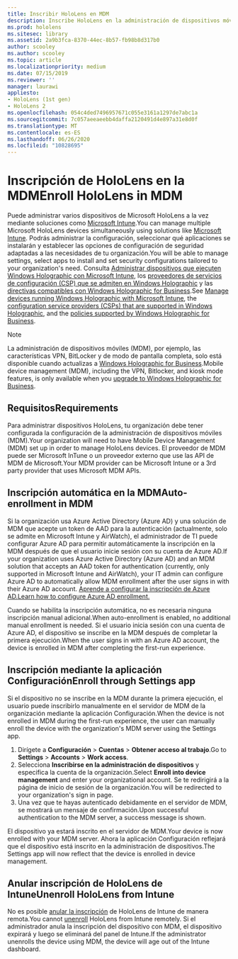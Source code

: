 ```yaml
---
title: Inscribir HoloLens en MDM
description: Inscribe HoloLens en la administración de dispositivos móviles (MDM) para facilitar la administración de varios dispositivos.
ms.prod: hololens
ms.sitesec: library
ms.assetid: 2a9b3fca-8370-44ec-8b57-fb98b8d317b0
author: scooley
ms.author: scooley
ms.topic: article
ms.localizationpriority: medium
ms.date: 07/15/2019
ms.reviewer: ''
manager: laurawi
appliesto:
- HoloLens (1st gen)
- HoloLens 2
ms.openlocfilehash: 054c4ded7496957671c055e3161a1297de7abc1a
ms.sourcegitcommit: 7c057aeeaeebb4daffa2120491d4e897a31e8d0f
ms.translationtype: MT
ms.contentlocale: es-ES
ms.lasthandoff: 06/26/2020
ms.locfileid: "10828695"
---
```

# <span data-ttu-id="8c4c9-103">Inscripción de HoloLens en la MDM</span><span class="sxs-lookup"><span data-stu-id="8c4c9-103">Enroll HoloLens in MDM</span></span>

<span data-ttu-id="8c4c9-104">Puede administrar varios dispositivos de Microsoft HoloLens a la vez mediante soluciones como [Microsoft Intune](https://docs.microsoft.com/intune/windows-holographic-for-business).</span><span class="sxs-lookup"><span data-stu-id="8c4c9-104">You can manage multiple Microsoft HoloLens devices simultaneously using solutions like [Microsoft Intune](https://docs.microsoft.com/intune/windows-holographic-for-business).</span></span> <span data-ttu-id="8c4c9-105">Podrás administrar la configuración, seleccionar qué aplicaciones se instalarán y establecer las opciones de configuración de seguridad adaptadas a las necesidades de tu organización.</span><span class="sxs-lookup"><span data-stu-id="8c4c9-105">You will be able to manage settings, select apps to install and set security configurations tailored to your organization's need.</span></span> <span data-ttu-id="8c4c9-106">Consulta [Administrar dispositivos que ejecuten Windows Holographic con Microsoft Intune](https://docs.microsoft.com/intune/windows-holographic-for-business), los [proveedores de servicios de configuración (CSP) que se admiten en Windows Holographic](https://msdn.microsoft.com/windows/hardware/commercialize/customize/mdm/configuration-service-provider-reference#hololens) y las [directivas compatibles con Windows Holographic for Business](https://msdn.microsoft.com/windows/hardware/commercialize/customize/mdm/policy-configuration-service-provider#hololenspolicies).</span><span class="sxs-lookup"><span data-stu-id="8c4c9-106">See [Manage devices running Windows Holographic with Microsoft Intune](https://docs.microsoft.com/intune/windows-holographic-for-business), the [configuration service providers (CSPs) that are supported in Windows Holographic](https://msdn.microsoft.com/windows/hardware/commercialize/customize/mdm/configuration-service-provider-reference#hololens), and the [policies supported by Windows Holographic for Business](https://msdn.microsoft.com/windows/hardware/commercialize/customize/mdm/policy-configuration-service-provider#hololenspolicies).</span></span>

> [!NOTE]
> <span data-ttu-id="8c4c9-107">La administración de dispositivos móviles (MDM), por ejemplo, las características VPN, BitLocker y de modo de pantalla completa, solo está disponible cuando actualizas a [Windows Holographic for Business](hololens1-upgrade-enterprise.md).</span><span class="sxs-lookup"><span data-stu-id="8c4c9-107">Mobile device management (MDM), including the VPN, Bitlocker, and kiosk mode features, is only available when you [upgrade to Windows Holographic for Business](hololens1-upgrade-enterprise.md).</span></span>

## <span data-ttu-id="8c4c9-108">Requisitos</span><span class="sxs-lookup"><span data-stu-id="8c4c9-108">Requirements</span></span>

 <span data-ttu-id="8c4c9-109">Para administrar dispositivos HoloLens, tu organización debe tener configurada la configuración de la administración de dispositivos móviles (MDM).</span><span class="sxs-lookup"><span data-stu-id="8c4c9-109">Your organization will need to have Mobile Device Management (MDM) set up in order to manage HoloLens devices.</span></span> <span data-ttu-id="8c4c9-110">El proveedor de MDM puede ser Microsoft InTune o un proveedor externo que use las API de MDM de Microsoft.</span><span class="sxs-lookup"><span data-stu-id="8c4c9-110">Your MDM provider can be Microsoft Intune or a 3rd party provider that uses Microsoft MDM APIs.</span></span>

## <span data-ttu-id="8c4c9-111">Inscripción automática en la MDM</span><span class="sxs-lookup"><span data-stu-id="8c4c9-111">Auto-enrollment in MDM</span></span>

<span data-ttu-id="8c4c9-112">Si la organización usa Azure Active Directory (Azure AD) y una solución de MDM que acepte un token de AAD para la autenticación (actualmente, solo se admite en Microsoft Intune y AirWatch), el administrador de TI puede configurar Azure AD para permitir automáticamente la inscripción en la MDM después de que el usuario inicie sesión con su cuenta de Azure AD.</span><span class="sxs-lookup"><span data-stu-id="8c4c9-112">If your organization uses Azure Active Directory (Azure AD) and an MDM solution that accepts an AAD token for authentication (currently, only supported in Microsoft Intune and AirWatch), your IT admin can configure Azure AD to automatically allow MDM enrollment after the user signs in with their Azure AD account.</span></span> [<span data-ttu-id="8c4c9-113">Aprende a configurar la inscripción de Azure AD.</span><span class="sxs-lookup"><span data-stu-id="8c4c9-113">Learn how to configure Azure AD enrollment.</span></span>](https://docs.microsoft.com/mem/intune/enrollment/windows-enroll#enable-windows-10-automatic-enrollment)

<span data-ttu-id="8c4c9-114">Cuando se habilita la inscripción automática, no es necesaria ninguna inscripción manual adicional.</span><span class="sxs-lookup"><span data-stu-id="8c4c9-114">When auto-enrollment is enabled, no additional manual enrollment is needed.</span></span> <span data-ttu-id="8c4c9-115">Si el usuario inicia sesión con una cuenta de Azure AD, el dispositivo se inscribe en la MDM después de completar la primera ejecución.</span><span class="sxs-lookup"><span data-stu-id="8c4c9-115">When the user signs in with an Azure AD account, the device is enrolled in MDM after completing the first-run experience.</span></span>

## <span data-ttu-id="8c4c9-116">Inscripción mediante la aplicación Configuración</span><span class="sxs-lookup"><span data-stu-id="8c4c9-116">Enroll through Settings app</span></span>

 <span data-ttu-id="8c4c9-117">Si el dispositivo no se inscribe en la MDM durante la primera ejecución, el usuario puede inscribirlo manualmente en el servidor de MDM de la organización mediante la aplicación Configuración.</span><span class="sxs-lookup"><span data-stu-id="8c4c9-117">When the device is not enrolled in MDM during the first-run experience, the user can manually enroll the device with the organization's MDM server using the Settings app.</span></span>

1. <span data-ttu-id="8c4c9-118">Dirígete a **Configuración** > **Cuentas** > **Obtener acceso al trabajo**.</span><span class="sxs-lookup"><span data-stu-id="8c4c9-118">Go to **Settings** > **Accounts** > **Work access**.</span></span>
1. <span data-ttu-id="8c4c9-119">Selecciona **Inscribirse en la administración de dispositivos** y especifica la cuenta de la organización.</span><span class="sxs-lookup"><span data-stu-id="8c4c9-119">Select **Enroll into device management** and enter your organizational account.</span></span> <span data-ttu-id="8c4c9-120">Se te redirigirá a la página de inicio de sesión de la organización.</span><span class="sxs-lookup"><span data-stu-id="8c4c9-120">You will be redirected to your organization's sign in page.</span></span>
1. <span data-ttu-id="8c4c9-121">Una vez que te hayas autenticado debidamente en el servidor de MDM, se mostrará un mensaje de confirmación.</span><span class="sxs-lookup"><span data-stu-id="8c4c9-121">Upon successful authentication to the MDM server, a success message is shown.</span></span>

<span data-ttu-id="8c4c9-122">El dispositivo ya estará inscrito en el servidor de MDM.</span><span class="sxs-lookup"><span data-stu-id="8c4c9-122">Your device is now enrolled with your MDM server.</span></span> <span data-ttu-id="8c4c9-123">Ahora la aplicación Configuración reflejará que el dispositivo está inscrito en la administración de dispositivos.</span><span class="sxs-lookup"><span data-stu-id="8c4c9-123">The Settings app will now reflect that the device is enrolled in device management.</span></span>

## <span data-ttu-id="8c4c9-124">Anular inscripción de HoloLens de Intune</span><span class="sxs-lookup"><span data-stu-id="8c4c9-124">Unenroll HoloLens from Intune</span></span>

<span data-ttu-id="8c4c9-125">No es posible [anular la inscripción](https://docs.microsoft.com/intune-user-help/unenroll-your-device-from-intune-windows) de HoloLens de Intune de manera remota.</span><span class="sxs-lookup"><span data-stu-id="8c4c9-125">You cannot [unenroll](https://docs.microsoft.com/intune-user-help/unenroll-your-device-from-intune-windows) HoloLens from Intune remotely.</span></span> <span data-ttu-id="8c4c9-126">Si el administrador anula la inscripción del dispositivo con MDM, el dispositivo expirará y luego se eliminará del panel de Intune.</span><span class="sxs-lookup"><span data-stu-id="8c4c9-126">If the administrator unenrolls the device using MDM, the device will age out of the Intune dashboard.</span></span>
